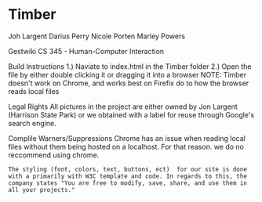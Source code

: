 # Timber

Joh Largent
Darius Perry
Nicole Porten
Marley Powers

Gestwiki CS 345 - Human-Computer Interaction 

Build Instructions
    1.) Naviate to index.html in the Timber folder
    2.) Open the file by either double clicking it or dragging it into a browser
    NOTE: Timber doesn't work on Chrome, and works best on Firefix do to how the browser reads local files



Legal Rights
    All pictures in the project are either owned by Jon Largent (Harrison State Park) or we obtained with a label for reuse through Google's search engine. 

Complile Warners/Suppressions
    Chrome has an issue when reading local files without them being hosted on a localhost. For that reason. we do no reccommend using chrome.

    The styling (font, colors, text, buttons, ect)  for our site is done with a primarily with W3C template and code. In regards to this, the company states "You are free to modify, save, share, and use them in all your projects."

